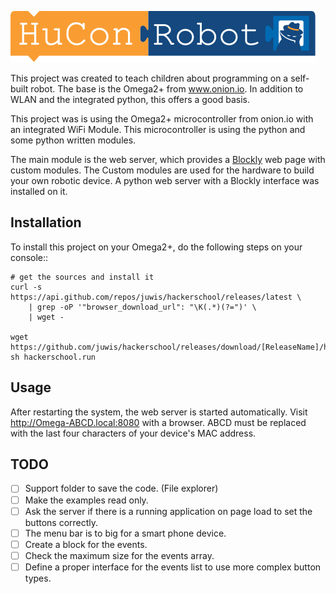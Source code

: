 ![Hacker School](webserver/www/images/Logo.svg)

This project was created to teach children about programming on a self-built robot.
The base is the Omega2+ from www.onion.io. In addition to WLAN and the integrated python, this offers a good basis.


This project was is using the Omega2+ microcontroller from onion.io with an integrated WiFi Module. This microcontroller is using the python and some python written modules.

The main module is the web server, which provides a [Blockly](https://developers.google.com/blockly/) web page with custom modules. The Custom modules are used for the hardware to build your own robotic device. A python web server with a Blockly interface was installed on it.

## Installation
To install this project on your Omega2+, do the following steps on your console::

    # get the sources and install it
    curl -s https://api.github.com/repos/juwis/hackerschool/releases/latest \
        | grep -oP '"browser_download_url": "\K(.*)(?=")' \
        | wget -

    wget https://github.com/juwis/hackerschool/releases/download/[ReleaseName]/hackerschool.run
    sh hackerschool.run

## Usage
After restarting the system, the web server is started automatically. Visit http://Omega-ABCD.local:8080 with a browser. ABCD must be replaced with the last four characters of your device's MAC address.

## TODO

- [ ] Support folder to save the code. (File explorer)
- [ ] Make the examples read only.
- [ ] Ask the server if there is a running application on page load to set the buttons correctly.
- [ ] The menu bar is to big for a smart phone device.
- [ ] Create a block for the events.
- [ ] Check the maximum size for the events array.
- [ ] Define a proper interface for the events list to use more complex button types.
